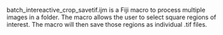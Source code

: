 batch_intereactive_crop_savetif.ijm is a Fiji macro to process multiple images in a folder. The macro allows the user to select square regions of interest. 
The macro will then save those regions as individual .tif files. 
